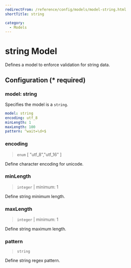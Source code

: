 ```yaml
---
redirectFrom: /reference/config/models/model-string.html
shortTitle: string

category:
  - Models
---
```


# string Model

Defines a model to enforce validation for string data.

## Configuration (\* required)

### model: string

Specifies the model is a `string`.

```yaml {1}
model: string
encoding: utf_8
minLength: 1
maxLength: 100
pattern: ^wait=\d+$
```

### encoding

> `enum` [ "utf_8","utf_16" ]

Define character encoding for unicode.

### minLength

> `integer` | minimum: 1

Define string minimum length.

### maxLength

> `integer` | minimum: 1

Define string maximum length.

### pattern

> `string`

Define string regex pattern.
